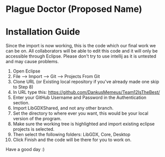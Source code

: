 # Plague Doctor (Proposed Name)

# Installation Guide
Since the import is now working, this is the code which our final work we can be on. All collaborators will be able to edit this code and it will only be accessible through Eclipse. Please don't try to use intellij as it is untested and may cause problems.
1. Open Eclipse
2. File --> Import --> Git --> Projects From Git
3. Clone URL (or Existing local repository if you've already made one skip to Step 8)
4. In URL type this: https://github.com/DankusMemeus/Team12IsTheBest/
5. Enter your GitHub Username and Password in the Authentication section.
6. Import LibGDXShared, and not any other branch.
7. Set the directory to where ever you want, this would be your local version of the program.
8. Make sure the working tree is highlighted and import existing eclipse projects is selected.
9. Then select the following folders: LibGDX, Core, Desktop
10. Click Finish and the code will be there for you to work on.

Have a good day :)
